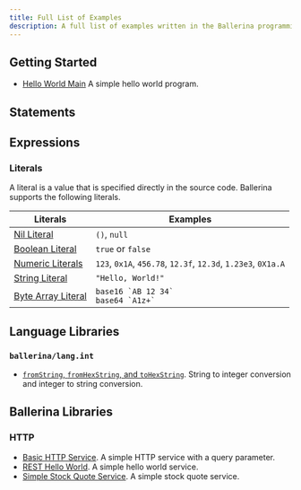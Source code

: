 ```yaml
---
title: Full List of Examples
description: A full list of examples written in the Ballerina programming language.
---
```


## Getting Started

* [Hello World Main](/samples/basic/1_basic/hello_world_main) A simple hello world program.

## Statements


## Expressions

### Literals

A literal is a value that is specified directly in the source code. Ballerina supports the following literals.

| Literals                                                              | Examples                                                      |
| --------------------------------------------------------------------- | ------------------------------------------------------------- |
| [Nil Literal](/samples/basic/expressions/literals/nil/)               | `()`, `null`                                                  |
| [Boolean Literal](/samples/basic/expressions/literals/boolean/)       | `true` or `false`                                             |
| [Numeric Literals](/samples/basic/expressions/literals/numeric/)      | `123`, `0x1A`, `456.78`, `12.3f`, `12.3d`, `1.23e3`, `0X1a.A` |
| [String Literal](/samples/basic/expressions/literals/string/)         | `"Hello, World!"`                                             |
| [Byte Array Literal](/samples/basic/expressions/literals/byte_array/) | ``base16 `AB 12 34` `` <br/>  ``base64 `A1z+` ``              |

## Language Libraries

### `ballerina/lang.int`

* [`fromString`, `fromHexString`, and `toHexString`](/samples/basic/langlib/int/fromstring/). String to integer conversion and integer to string conversion.

## Ballerina Libraries

### HTTP

* [Basic HTTP Service](/samples/basic/7_http/basic_http_service/). A simple HTTP service with a query parameter.
* [REST Hello World](/samples/http/helloworldservice/). A simple hello world service. 
* [Simple Stock Quote Service](/samples/http/simplestockquoteservice/). A simple stock quote service.
